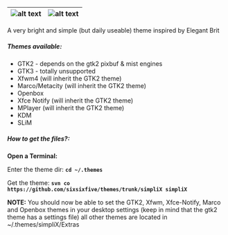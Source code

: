 | ![alt text](https://raw.githubusercontent.com/sixsixfive/themes/master/simpliX/Extras/prev.png "Preview") | ![alt text](https://raw.githubusercontent.com/sixsixfive/themes/master/simpliX/Extras/gtk.png "GTK") |
| ------------- |:-------------:|

A very bright and simple (but daily useable) theme inspired by Elegant Brit

##### Themes available:

* GTK2 - depends on the gtk2 pixbuf & mist engines
* GTK3 - totally unsupported
* Xfwm4 (will inherit the GTK2 theme)
* Marco/Metacity (will inherit the GTK2 theme)
* Openbox
* Xfce Notify (will inherit the GTK2 theme)
* MPlayer (will inherit the GTK2 theme)
* KDM
* SLiM

##### How to get the files?:

**Open a Terminal:**

Enter the theme dir: **`cd ~/.themes`**

Get the theme: **`svn co https://github.com/sixsixfive/themes/trunk/simpliX simpliX`**

**NOTE:**
You should now be able to set the GTK2, Xfwm, Xfce-Notify, Marco and Openbox themes in your
desktop settings (keep in mind that the gtk2 theme has a settings file) all other themes are located in ~/.themes/simpliX/Extras
